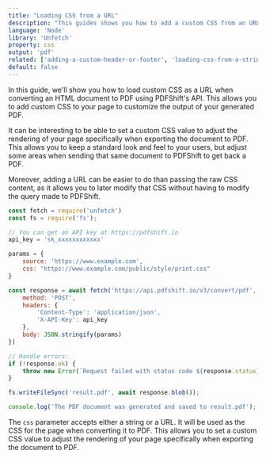 ```yaml
---
title: "Loading CSS from a URL"
description: "This guides shows you how to add a custom CSS from an URL onto your document to customize the output of your generated PDF. Follow this guides to learn how to do it using Node and the Unfetch library and see how it can quickly be implemented using the PDFShift's API."
language: 'Node'
library: 'Unfetch'
property: css
output: 'pdf'
related: ['adding-a-custom-header-or-footer', 'loading-css-from-a-string', 'loading-javascript-from-a-string', 'loading-javascript-from-a-url']
default: false
---
```


In this guide, we'll show you how to load custom CSS as a URL when converting an HTML document to PDF using PDFShift's API. This allows you to add custom CSS to your page to customize the output of your generated PDF.

It can be interesting to be able to set a custom CSS value to adjust the rendering of your page specifically when exporting the document to PDF.
This allows you to keep a standard look and feel to your users, but adjust some areas when sending that same document to PDFShift to get back a PDF.

Moreover, adding a URL can be easier to do than passing the raw CSS content, as it allows you to later modify that CSS without having to modify the query made to PDFShift.

```javascript
const fetch = require('unfetch')
const fs = require('fs');

// You can get an API key at https://pdfshift.io
api_key = 'sk_xxxxxxxxxxxx'

params = {
    source: 'https://www.example.com',
    css: "https://www.example.com/public/style/print.css"
}

const response = await fetch('https://api.pdfshift.io/v3/convert/pdf', {
    method: 'POST',
    headers: {
        'Content-Type': 'application/json',
        'X-API-Key': api_key
    },
    body: JSON.stringify(params)
})

// Handle errors:
if (!response.ok) {
    throw new Error(`Request failed with status code ${response.status}: ${response.data}`);
}

fs.writeFileSync('result.pdf', await response.blob());

console.log('The PDF document was generated and saved to result.pdf');
```

The `css` parameter accepts either a string or a URL. It will be used as the CSS for the page when converting it to PDF. This allows you to set a custom CSS value to adjust the rendering of your page specifically when exporting the document to PDF.